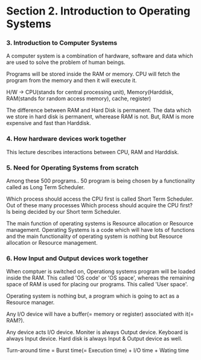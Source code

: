 # Section 2. Introduction to Operating Systems

### 3. Introduction to Computer Systems

A computer system is a combination of hardware, software and data which are used to solve the problem of human beings.

Programs will be stored inside the RAM or memory. CPU will fetch the program from the memory and then it will execute it.

H/W -> CPU(stands for central processing unit), Memory(Harddisk, RAM(stands for random access memory), cache, register)

The difference between RAM and Hard Disk is permanent. The data which we store in hard disk is permanent, wherease RAM is not. But, RAM is more expensive and fast than Harddisk.

### 4. How hardware devices work together

This lecture describes interactions between CPU, RAM and Harddisk.


### 5. Need for Operating Systems from scratch

Among these 500 programs.. 50 program is being chosen by a functionality called as Long Term Scheduler. 

Which process should access the CPU first is called Short Term Scheduler. Out of these many processes Which process should acquire the CPU first? Is being decided by our Short term Scheduler.

The main function of operating systems is Resource allocation or Resource management. Operating Systems is a code which will have lots of functions and the main functionality of operating system is nothing but Resource allocation or Resource management.

### 6. How Input and Output devices work together

When comptuer is switched on, Operationg systems program will be loaded inside the RAM. This called 'OS code' or 'OS space', whereas the remaining space of RAM is used for placing our programs. This called 'User space'.

Operating system is nothing but, a program which is going to act as a Resource manager.

Any I/O device will have a buffer(= memory or register) associated with it(= RAM?).

Any device acts I/O device. Moniter is always Output device. Keyboard is always Input device. Hard disk is always Input & Output device as well.

Turn-around time =  Burst time(= Execution time) + I/O time + Wating time
